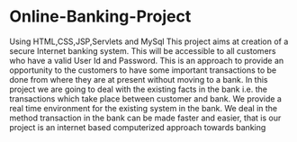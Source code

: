# Online-Banking-Project
Using HTML,CSS,JSP,Servlets and MySql
This project aims at creation of a secure Internet banking system. This will be accessible to all customers who have a valid User Id and Password. This is an approach to provide an opportunity to the customers to have some important transactions to be done from where they are at present without moving to a bank. In this project we are going to deal with the existing facts in the bank i.e. the transactions which take place between customer and bank. We provide a real time environment for the existing system in the bank. We deal in the method transaction in the bank can be made faster and easier, that is our project is an internet based computerized approach towards banking
